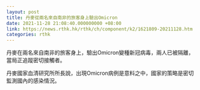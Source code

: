 ```yaml
---
layout: post
title: 丹麥從兩名來自南非的旅客身上驗出Omicron
date: 2021-11-28 21:08:40.000000000 +08:00
link: https://news.rthk.hk/rthk/ch/component/k2/1621809-20211128.htm
categories: rthk
---
```


丹麥在兩名來自南非的旅客身上，驗出Omicron變種新冠病毒，兩人已被隔離，當局正追蹤密切接觸者。

丹麥國家血清研究所所長說，出現Omicron病例是意料之中，國家的策略是密切監測國內的感染情況。
